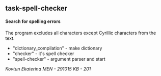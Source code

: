## task-spell-checker
#### Search for spelling errors
The program excludes all characters except Cyrillic characters from the text.


* "dictionary_compilation" - make dictionary
* "checker" - it's spell checker
* "spell-checker" - argument parser and start

*Kovtun Ekaterina MEN - 291015 KB - 201*

